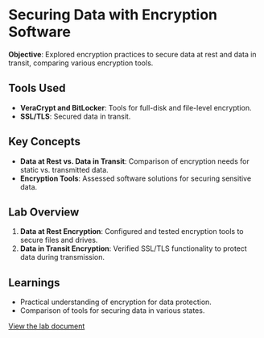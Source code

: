 # Securing Data with Encryption Software
**Objective**: Explored encryption practices to secure data at rest and data in transit, comparing various encryption tools.

## Tools Used
- **VeraCrypt and BitLocker**: Tools for full-disk and file-level encryption.
- **SSL/TLS**: Secured data in transit.

## Key Concepts
- **Data at Rest vs. Data in Transit**: Comparison of encryption needs for static vs. transmitted data.
- **Encryption Tools**: Assessed software solutions for securing sensitive data.

## Lab Overview
1. **Data at Rest Encryption**: Configured and tested encryption tools to secure files and drives.
2. **Data in Transit Encryption**: Verified SSL/TLS functionality to protect data during transmission.

## Learnings
- Practical understanding of encryption for data protection.
- Comparison of tools for securing data in various states.

[View the lab document](https://docs.google.com/document/d/1MZQp3B3JvPuNN4x4J3oretnIuI3FMSYV/edit?usp=sharing&ouid=100141634897900090292&rtpof=true&sd=true)
